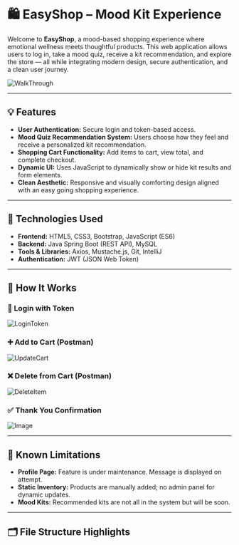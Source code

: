 # 🛍️ EasyShop – Mood Kit Experience

Welcome to **EasyShop**, a mood-based shopping experience where emotional wellness meets thoughtful products. This web application allows users to log in, take a mood quiz, receive a kit recommendation, and explore the store — all while integrating modern design, secure authentication, and a clean user journey.

![WalkThrough](https://github.com/user-attachments/assets/e00a4483-35dc-43d9-9e41-ff960f818c02)

---

## 💡 Features

- **User Authentication:** Secure login and token-based access.
- **Mood Quiz Recommendation System:** Users choose how they feel and receive a personalized kit recommendation.
- **Shopping Cart Functionality:** Add items to cart, view total, and complete checkout.
- **Dynamic UI:** Uses JavaScript to dynamically show or hide kit results and form elements.
- **Clean Aesthetic:** Responsive and visually comforting design aligned with an easy going shopping experience.

---

## 🧪 Technologies Used

- **Frontend:** HTML5, CSS3, Bootstrap, JavaScript (ES6)
- **Backend:** Java Spring Boot (REST API), MySQL
- **Tools & Libraries:** Axios, Mustache.js, Git, IntelliJ
- **Authentication:** JWT (JSON Web Token)

---

## 🧠 How It Works

### 🔐 Login with Token  
![LoginToken](https://github.com/user-attachments/assets/81ea9ed5-376e-4811-8577-ffc2c5101ea1)


### ➕ Add to Cart (Postman)  
![UpdateCart](https://github.com/user-attachments/assets/7e6fbcd2-85cf-4aa7-b012-7a143d31a97a)


### ❌ Delete from Cart (Postman)  
![DeleteItem](https://github.com/user-attachments/assets/ddc35ac5-6596-44e8-92c8-d6f7cc714586)



### ✅ Thank You Confirmation  
![Image](https://github.com/user-attachments/assets/f8fc3554-e26d-4919-b487-db3362035802)

---

## 🚧 Known Limitations

- **Profile Page:** Feature is under maintenance. Message is displayed on attempt.
- **Static Inventory:** Products are manually added; no admin panel for dynamic updates.
- **Mood Kits:** Recommended kits are not all in the system but will be soon. 

---

## 🗂️ File Structure Highlights

